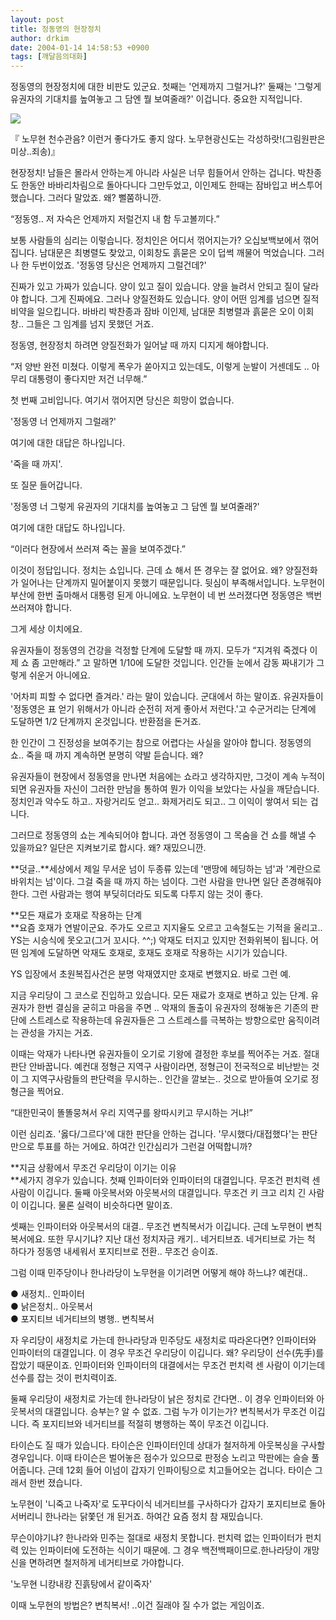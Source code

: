 ```yaml
---
layout: post
title: 정동영의 현장정치
author: drkim
date: 2004-01-14 14:58:53 +0900
tags: [깨달음의대화]
---
```

정동영의 현장정치에 대한 비판도 있군요. 첫째는 '언제까지 그럴거냐?' 둘째는 '그렇게 유권자의 기대치를 높여놓고 그 담엔 뭘 보여줄래?' 이겁니다. 중요한 지적입니다. 


  ![](http://drkimz.com/technote/board/private/upimg/1074058450.jpg)


  『 노무현 천수관음? 이런거 좋다가도 좋지 않다. 노무현광신도는 각성하랏!(그림원판은 미상..죄송)』


현장정치! 남들은 몰라서 안하는게 아니라 사실은 너무 힘들어서 안하는 겁니다. 박찬종도 한동안 바바리차림으로 돌아다니다 그만두었고, 이인제도 한때는 잠바입고 버스투어 했습니다. 그러다 말았죠. 왜? 뻘쭘하니깐.

“정동영.. 저 자슥은 언제까지 저럴건지 내 함 두고볼끼다.”

보통 사람들의 심리는 이렇습니다. 정치인은 어디서 꺾어지는가? 오십보백보에서 꺾어집니다. 남대문은 최병렬도 찾았고, 이회창도 흙묻은 오이 덥썩 깨물어 먹었습니다. 그러나 한 두번이었죠. '정동영 당신은 언제까지 그럴건데?'

진짜가 있고 가짜가 있습니다. 양이 있고 질이 있습니다. 양을 늘려서 안되고 질이 달라야 합니다. 그게 진짜에요. 그러나 양질전화도 있습니다. 양이 어떤 임계를 넘으면 질적 비약을 일으킵니다. 바바리 박찬종과 잠바 이인제, 남대문 최병렬과 흙묻은 오이 이회창.. 그들은 그 임계를 넘지 못했던 거죠.

정동영, 현장정치 하려면 양질전화가 일어날 때 까지 디지게 해야합니다.

“저 양반 완전 미쳤다. 이렇게 폭우가 쏟아지고 있는데도, 이렇게 눈발이 거센데도 .. 아무리 대통령이 좋다지만 저건 너무해.”

첫 번째 고비입니다. 여기서 꺾어지면 당신은 희망이 없습니다. 

'정동영 너 언제까지 그럴래?' 

여기에 대한 대답은 하나입니다. 

'죽을 때 까지'.

또 질문 들어갑니다. 

'정동영 너 그렇게 유권자의 기대치를 높여놓고 그 담엔 뭘 보여줄래?'

여기에 대한 대답도 하나입니다.

“이러다 현장에서 쓰러져 죽는 꼴을 보여주겠다.”

이것이 정답입니다. 정치는 쇼입니다. 근데 쇼 해서 뜬 경우는 잘 없어요. 왜? 양질전화가 일어나는 단계까지 밀어붙이지 못했기 때문입니다. 뒷심이 부족해서입니다. 노무현이 부산에 한번 출마해서 대통령 된게 아니에요. 노무현이 네 번 쓰러졌다면 정동영은 백번 쓰러져야 합니다. 

그게 세상 이치에요. 

유권자들이 정동영의 건강을 걱정할 단계에 도달할 때 까지. 모두가 “지겨워 죽겠다 이제 쇼 좀 고만해라.” 고 말하면 1/10에 도달한 것입니다. 인간들 눈에서 감동 짜내기가 그렇게 쉬운거 아니에요. 

'어차피 피할 수 없다면 즐겨라.' 라는 말이 있습니다. 군대에서 하는 말이죠. 유권자들이 '정동영은 표 얻기 위해서가 아니라 순전히 저게 좋아서 저런다.'고 수군거리는 단계에 도달하면 1/2 단계까지 온것입니다. 반환점을 돈거죠.

한 인간이 그 진정성을 보여주기는 참으로 어렵다는 사실을 알아야 합니다. 정동영의 쇼.. 죽을 때 까지 계속하면 분명히 약발 듣습니다. 왜? 

유권자들이 현장에서 정동영을 만나면 처음에는 쇼라고 생각하지만, 그것이 계속 누적이 되면 유권자들 자신이 그러한 만남을 통하여 뭔가 이익을 보았다는 사실을 깨닫습니다. 정치인과 악수도 하고.. 자랑거리도 얻고.. 화제거리도 되고.. 그 이익이 쌓여서 되는 겁니다.

그러므로 정동영의 쇼는 계속되어야 합니다. 과연 정동영이 그 목숨을 건 쇼를 해낼 수 있을까요? 일단은 지켜보기로 합시다. 왜? 재밌으니깐.

**덧글..**세상에서 제일 무서운 넘이 두종류 있는데 '맨땅에 헤딩하는 넘'과 '계란으로 바위치는 넘'이다. 그걸 죽을 때 까지 하는 넘이다. 그런 사람을 만나면 일단 존경해줘야 한다. 그런 사람과는 행여 부딪히더라도 되도록 다투지 않는 것이 좋다. 

**모든 재료가 호재로 작용하는 단계  
**요즘 호재가 연발이군요. 주가도 오르고 지지율도 오르고 고속철도는 기적을 울리고.. YS는 시승식에 못오고(그거 꼬시다. ^^;) 악재도 터지고 있지만 전화위복이 됩니다. 어떤 임계에 도달하면 악재도 호재로, 호재도 호재로 작용하는 시기가 있습니다. 

YS 입장에서 초원복집사건은 분명 악재였지만 호재로 변했지요. 바로 그런 예.

지금 우리당이 그 코스로 진입하고 있습니다. 모든 재료가 호재로 변하고 있는 단계. 유권자가 한번 결심을 굳히고 마음을 주면 .. 악재의 돌출이 유권자의 정해놓은 기존의 판단에 스트레스로 작용하는데 유권자들은 그 스트레스를 극복하는 방향으로만 움직이려는 관성을 가지는 거죠.

이때는 악재가 나타나면 유권자들이 오기로 기왕에 결정한 후보를 찍어주는 거죠. 절대 판단 안바꿉니다. 예컨대 정형근 지역구 사람이라면, 정형근이 전국적으로 비난받는 것이 그 지역구사람들의 판단력을 무시하는.. 인간을 깔보는.. 것으로 받아들여 오기로 정형근을 찍어요.

“대한민국이 똘똘뭉쳐서 우리 지역구를 왕따시키고 무시하는 거냐!”

이런 심리죠. '옳다/그르다'에 대한 판단을 안하는 겁니다. '무시했다/대접했다'는 판단 만으로 투표를 하는 거에요. 하여간 인간심리가 그런걸 어떡합니까?

**지금 상황에서 무조건 우리당이 이기는 이유  
**세가지 경우가 있습니다. 첫째 인파이터와 인파이터의 대결입니다. 무조건 펀치력 센 사람이 이깁니다. 둘째 아웃복서와 아웃복서의 대결입니다. 무조건 키 크고 리치 긴 사람이 이깁니다. 물론 실력이 비슷하다면 말이죠.

셋째는 인파이터와 아웃복서의 대결.. 무조건 변칙복서가 이깁니다. 근데 노무현이 변칙복서에요. 또한 무시기냐? 지난 대선 정치자금 캐기.. 네거티브죠. 네거티브로 가는 척 하다가 정동영 내세워서 포지티브로 전환.. 무조건 승이죠.

그럼 이때 민주당이나 한나라당이 노무현을 이기려면 어떻게 해야 하느냐? 예컨대..

● 새정치.. 인파이터  
● 낡은정치.. 아웃복서  
● 포지티브 네거티브의 병행.. 변칙복서

자 우리당이 새정치로 가는데 한나라당과 민주당도 새정치로 따라온다면? 인파이터와 인파이터의 대결입니다. 이 경우 무조건 우리당이 이깁니다. 왜? 우리당이 선수(先手)를 잡았기 때문이죠. 인파이터와 인파이터의 대결에서는 무조건 펀치력 센 사람이 이기는데 선수를 잡는 것이 펀치력이죠.

둘째 우리당이 새정치로 가는데 한나라당이 낡은 정치로 간다면.. 이 경우 인파이터와 아웃복서의 대결입니다. 승부는? 알 수 없죠. 그럼 누가 이기는가? 변칙복서가 무조건 이깁니다. 즉 포지티브와 네거티브를 적절히 병행하는 쪽이 무조건 이깁니다. 

타이슨도 질 때가 있습니다. 타이슨은 인파이터인데 상대가 철저하게 아웃복싱을 구사할 경우입니다. 이때 타이슨은 벌어놓은 점수가 있으므로 판정승 노리고 막판에는 슬슬 풀어줍니다. 근데 12회 들어 이넘이 갑자기 인파이팅으로 치고들어오는 겁니다. 타이슨 그래서 한번 졌습니다. 

노무현이 '니죽고 나죽자'로 도꾸다이식 네거티브를 구사하다가 갑자기 포지티브로 돌아서버리니 한나라는 닭쫓던 개 된거죠. 하여간 요즘 정치 참 재밌습니다. 

무슨이야기냐? 한나라와 민주는 절대로 새정치 못합니다. 펀치력 없는 인파이터가 펀치력 있는 인파이터에 도전하는 식이기 때문에. 그 경우 백전백패이므로.한나라당이 개망신을 면하려면 철저하게 네거티브로 가야합니다. 

'노무현 니캉내캉 진흙탕에서 같이죽자'

이때 노무현의 방법은? 변칙복서! ..이건 질래야 질 수가 없는 게임이죠.